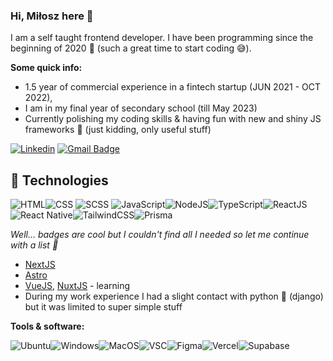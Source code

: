
### Hi, Miłosz here 👋


I am a self taught frontend developer. I have been programming since the beginning of 2020 🦠 (such a great time to start coding 😅).

**Some quick info:**
- 1.5 year of commercial experience in a fintech startup (JUN 2021 - OCT 2022),
- I am in my final year of secondary school (till May 2023)
- Currently polishing my coding skills & having fun with new and shiny JS frameworks 🤠 (just kidding, only useful stuff)

[![Linkedin](https://img.shields.io/badge/-LinkedIn-blue?style=flat-square&logo=Linkedin&logoColor=white&link=https://www.linkedin.com/in/mi%C5%82osz-piskad%C5%82o-477a2a1b5/)](https://www.linkedin.com/in/mi%C5%82osz-piskad%C5%82o-477a2a1b5/)
[![Gmail Badge](https://img.shields.io/badge/-Gmail-c14438?style=flat-square&logo=Gmail&logoColor=white&link=mailto:milosz.devmail@gmail.com)](mailto:milosz.devmail@gmail.com)

## 🔧 Technologies
![HTML](https://img.shields.io/badge/HTML5-E34F26?style=for-the-badge&logo=html5&logoColor=white)![CSS](https://img.shields.io/badge/CSS3-1572B6?style=for-the-badge&logo=css3&logoColor=white)
![SCSS](https://img.shields.io/badge/Sass-CC6699?style=for-the-badge&logo=sass&logoColor=white)
![JavaScript](https://img.shields.io/badge/JavaScript-F7DF1E?style=for-the-badge&logo=javascript&logoColor=black)![NodeJS](https://img.shields.io/badge/Node.js-43853D?style=for-the-badge&logo=node.js&logoColor=white)![TypeScript](https://img.shields.io/badge/TypeScript-007ACC?style=for-the-badge&logo=typescript&logoColor=white)![ReactJS](https://img.shields.io/badge/React-20232A?style=for-the-badge&logo=react&logoColor=61DAFB)
![React Native](https://img.shields.io/badge/React_Native-20232A?style=for-the-badge&logo=react&logoColor=61DAFB)![TailwindCSS](https://img.shields.io/badge/Tailwind_CSS-38B2AC?style=for-the-badge&logo=tailwind-css&logoColor=white)![Prisma](https://img.shields.io/badge/Prisma-3982CE?style=for-the-badge&logo=Prisma&logoColor=white)

*Well... badges are cool but I couldn't find all I needed so let me continue with a list 😬*
- [NextJS](https://nextjs.org/)
- [Astro](https://astro.build/)
- [VueJS](https://vuejs.org/), [NuxtJS](https://nuxtjs.org/) - learning
- During my work experience I had a slight contact with python 🐍 (django)  but it was limited to super simple stuff

**Tools & software:**

![Ubuntu](https://img.shields.io/badge/Ubuntu-E95420?style=for-the-badge&logo=ubuntu&logoColor=white)![Windows](https://img.shields.io/badge/Windows-0078D6?style=for-the-badge&logo=windows&logoColor=white)![MacOS](https://img.shields.io/badge/mac%20os-000000?style=for-the-badge&logo=apple&logoColor=white)![VSC](https://img.shields.io/badge/Visual_Studio_Code-0078D4?style=for-the-badge&logo=visual%20studio%20code&logoColor=white)![Figma](https://img.shields.io/badge/Figma-F24E1E?style=for-the-badge&logo=figma&logoColor=white)![Vercel](https://img.shields.io/badge/Vercel-000000?style=for-the-badge&logo=vercel&logoColor=white)![Supabase](https://img.shields.io/badge/Supabase-181818?style=for-the-badge&logo=supabase&logoColor=white)
